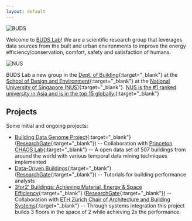 ```yaml
---
layout: default
---
```


![BUDS](buds-lab.github.io/budslab_banner.png)

Welcome to [BUDS Lab](http://budslab.org/)! We are a scientific research group that leverages data sources from the built and urban environments to improve the energy efficiency/conservation, comfort, safety and satisfaction of humans.

![NUS](buds-lab.github.io/nus.png)

BUDS Lab a new group in the [Dept. of Building](http://www.bdg.nus.edu.sg/){:target="_blank"} at the [School of Design and Environment](http://www.sde.nus.edu.sg/){:target="_blank"} at the [National University of Singapore (NUS)](http://www.nus.edu.sg/){:target="_blank"}. [NUS is the #1 ranked university in Asia and is in the top 15 globally.](http://www.nus.edu.sg/global/rankings.html){:target="_blank"}

## Projects

Some initial and ongoing projects:

* [Building Data Genome Project](https://github.com/buds-lab/the-building-data-genome){:target="_blank"} ([ResearchGate](https://www.researchgate.net/project/Building-Data-Genome-Project){:target="_blank"}) -- Collaboration with [Princeton CHAOS Lab](https://chaos.princeton.edu/){:target="_blank"} -- A open data set of 507 buildings from around the world with various temporal data mining techniques implemented
* [Data-Driven Buildings](http://www.datadrivenbuilding.org/){:target="_blank"} ([ResearchGate](https://www.researchgate.net/project/Data-Driven-Buildings){:target="_blank"}) -- Tutorials for building performance analysts 
* [3for2' Buildings: Achieving Material, Energy & Space Efficiency](http://www.systems.arch.ethz.ch/research/3for2-beyond-efficiency.html){:target="_blank"} ([ResearchGate](https://www.researchgate.net/project/3for2-Buildings-Achieving-Material-Energy-Space-Efficiency){:target="_blank"}) -- Collaboration with [ETH Z&uuml;rich Chair of Architecture and Building Systems](http://www.systems.arch.ethz.ch/){:target="_blank"} -- Through systems integration this project builds 3 floors in the space of 2 while achieving 2x the performance.

<!-- <iframe src="https://ghbtns.com/github-btn.html?user=chibicode&amp;repo=solo&amp;type=watch&amp;count=true&amp;size=large"
  allowtransparency="true" frameborder="0" scrolling="0" width="170" height="30"></iframe><br/> 

<!-- Looking for a more standard Jekyll theme? Try out [Shiori](http://github.com/ellekasai/shiori) theme, which has Bootstrap integration.

## Solo is useful if...

* You want to create an "about me" page from a single markdown file and host it under a custom domain name.
* You want to create a single-page website that's mostly text, like [Know Your Company](https://knowyourcompany.com/).
* You want to share a single markdown file and tried GitHub Gist ([example](https://gist.github.com/dypsilon/5819504)), but would like something nicer-looking.
* You want something like GitHub's [automatic page generator](http://pages.github.com/) for a non-code repository.

This page itself is built with Solo. It's generated from [this markdown file](https://github.com/chibicode/solo/blob/gh-pages/_includes/index.md).

## Usage

First, [install Jekyll](http://jekyllrb.com/docs/installation/). Then download Solo from its [GitHub Repository](https://github.com/chibicode/solo). Start Jekyll and you should see this page up and running.

**The main file you'll be editing is `index.md`**. This becomes the content for the page.

### Other Files

* Edit `_config.yml` to change the site's title and description.
* Edit `_includes/head.html` to add custom code to `<head>`.
* Edit `_includes/scripts.html` to add custom code before `</body>`.
* Edit `CNAME` to host on a custom domain.
* Edit `README.md` before pushing your code.

### Don't use `<h1>` tags

Wthin `index.md`, do not use `<h1>` tags - `<h1>` is reserved for the site title.

### Supported Tags

Solo supports lists, `<hr>`s, `<table>`s,

> blockquotes, and...

~~~html
<pre>code blocks with syntax highlighting.</pre>
~~~

### Keep Solo up to date

Instead of downloading, you can [fork Solo](https://github.com/chibicode/solo/fork) and use the "upstream" strategy described on [this page](https://help.github.com/articles/fork-a-repo) to keep Solo up to date.

## Author

Shu Uesugi ([Twitter](http://twitter.com/chibicode)/[GitHub](http://github.com/chibicode)/[G+](https://plus.google.com/110325199858284431541?rel=author)).

![Shu Uesugi](https://www.gravatar.com/avatar/b868d84bbe2ed30ec45c9253e1c1cefe.jpg?s=200)

### License

[MIT License](http://chibicode.mit-license.org/) -->


